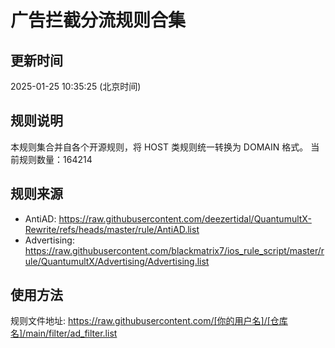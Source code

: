 # 广告拦截分流规则合集

## 更新时间
2025-01-25 10:35:25 (北京时间)

## 规则说明
本规则集合并自各个开源规则，将 HOST 类规则统一转换为 DOMAIN 格式。
当前规则数量：164214

## 规则来源
- AntiAD: https://raw.githubusercontent.com/deezertidal/QuantumultX-Rewrite/refs/heads/master/rule/AntiAD.list
- Advertising: https://raw.githubusercontent.com/blackmatrix7/ios_rule_script/master/rule/QuantumultX/Advertising/Advertising.list

## 使用方法
规则文件地址: https://raw.githubusercontent.com/[你的用户名]/[仓库名]/main/filter/ad_filter.list
